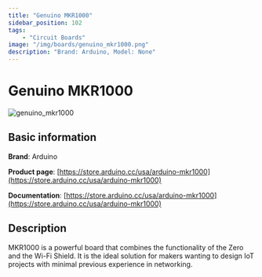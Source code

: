 ```yaml
---
title: "Genuino MKR1000"
sidebar_position: 102
tags:
    - "Circuit Boards"
image: "/img/boards/genuino_mkr1000.png"
description: "Brand: Arduino, Model: None"
---
```

# Genuino MKR1000

![genuino_mkr1000](/img/boards/genuino_mkr1000.png)

## Basic information

**Brand**: Arduino

**Product page**: [https://store.arduino.cc/usa/arduino-mkr1000](https://store.arduino.cc/usa/arduino-mkr1000)

**Documentation**: [https://store.arduino.cc/usa/arduino-mkr1000](https://store.arduino.cc/usa/arduino-mkr1000)

## Description

MKR1000 is a powerful board that combines the functionality of the Zero and the Wi\-Fi Shield\. It is the ideal solution for makers wanting to design IoT projects with minimal previous experience in networking\.

